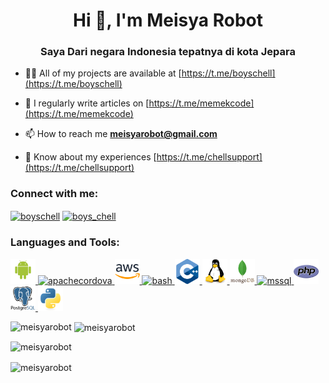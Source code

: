 <h1 align="center">Hi 👋, I'm Meisya Robot</h1>
<h3 align="center">Saya Dari negara Indonesia tepatnya di kota Jepara</h3>

- 👨‍💻 All of my projects are available at [https://t.me/boyschell](https://t.me/boyschell)

- 📝 I regularly write articles on [https://t.me/memekcode](https://t.me/memekcode)

- 📫 How to reach me **meisyarobot@gmail.com**

- 📄 Know about my experiences [https://t.me/chellsupport](https://t.me/chellsupport)

<h3 align="left">Connect with me:</h3>
<p align="left">
<a href="https://dev.to/boyschell" target="blank"><img align="center" src="https://raw.githubusercontent.com/rahuldkjain/github-profile-readme-generator/master/src/images/icons/Social/devto.svg" alt="boyschell" height="30" width="40" /></a>
<a href="https://instagram.com/boys_chell" target="blank"><img align="center" src="https://raw.githubusercontent.com/rahuldkjain/github-profile-readme-generator/master/src/images/icons/Social/instagram.svg" alt="boys_chell" height="30" width="40" /></a>
</p>

<h3 align="left">Languages and Tools:</h3>
<p align="left"> <a href="https://developer.android.com" target="_blank" rel="noreferrer"> <img src="https://raw.githubusercontent.com/devicons/devicon/master/icons/android/android-original-wordmark.svg" alt="android" width="40" height="40"/> </a> <a href="https://cordova.apache.org/" target="_blank" rel="noreferrer"> <img src="https://www.vectorlogo.zone/logos/apache_cordova/apache_cordova-icon.svg" alt="apachecordova" width="40" height="40"/> </a> <a href="https://aws.amazon.com" target="_blank" rel="noreferrer"> <img src="https://raw.githubusercontent.com/devicons/devicon/master/icons/amazonwebservices/amazonwebservices-original-wordmark.svg" alt="aws" width="40" height="40"/> </a> <a href="https://www.gnu.org/software/bash/" target="_blank" rel="noreferrer"> <img src="https://www.vectorlogo.zone/logos/gnu_bash/gnu_bash-icon.svg" alt="bash" width="40" height="40"/> </a> <a href="https://www.w3schools.com/cpp/" target="_blank" rel="noreferrer"> <img src="https://raw.githubusercontent.com/devicons/devicon/master/icons/cplusplus/cplusplus-original.svg" alt="cplusplus" width="40" height="40"/> </a> <a href="https://www.linux.org/" target="_blank" rel="noreferrer"> <img src="https://raw.githubusercontent.com/devicons/devicon/master/icons/linux/linux-original.svg" alt="linux" width="40" height="40"/> </a> <a href="https://www.mongodb.com/" target="_blank" rel="noreferrer"> <img src="https://raw.githubusercontent.com/devicons/devicon/master/icons/mongodb/mongodb-original-wordmark.svg" alt="mongodb" width="40" height="40"/> </a> <a href="https://www.microsoft.com/en-us/sql-server" target="_blank" rel="noreferrer"> <img src="https://www.svgrepo.com/show/303229/microsoft-sql-server-logo.svg" alt="mssql" width="40" height="40"/> </a> <a href="https://www.php.net" target="_blank" rel="noreferrer"> <img src="https://raw.githubusercontent.com/devicons/devicon/master/icons/php/php-original.svg" alt="php" width="40" height="40"/> </a> <a href="https://www.postgresql.org" target="_blank" rel="noreferrer"> <img src="https://raw.githubusercontent.com/devicons/devicon/master/icons/postgresql/postgresql-original-wordmark.svg" alt="postgresql" width="40" height="40"/> </a> <a href="https://www.python.org" target="_blank" rel="noreferrer"> <img src="https://raw.githubusercontent.com/devicons/devicon/master/icons/python/python-original.svg" alt="python" width="40" height="40"/> </a> </p>

<p><img align="left" src="https://github-readme-stats.vercel.app/api/top-langs?username=meisyarobot&show_icons=true&locale=en&layout=compact" alt="meisyarobot" /></p>

<p>&nbsp;<img align="center" src="https://github-readme-stats.vercel.app/api?username=meisyarobot&show_icons=true&locale=en" alt="meisyarobot" /></p>
<p align="left"> <img src="https://komarev.com/ghpvc/?username=meisyarobot&label=Profile%20views&color=blue&style=flat" alt="meisyarobot" /> </p>


<p><img align="center" src="https://github-readme-streak-stats.herokuapp.com/?user=meisyarobot&" alt="meisyarobot" /></p>
